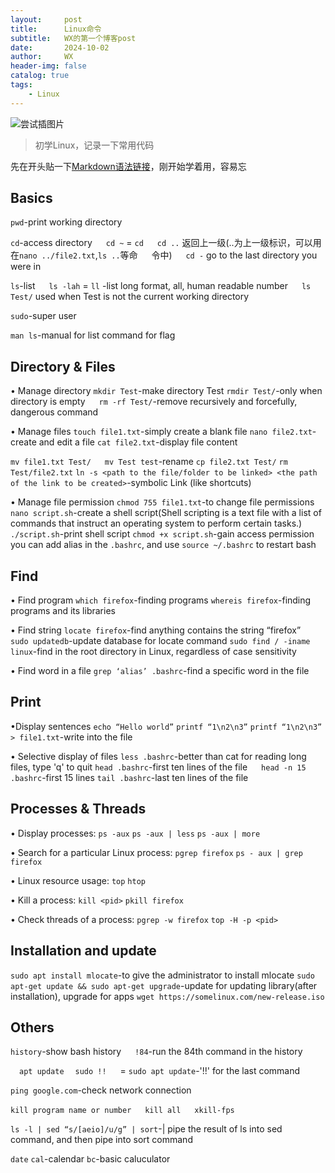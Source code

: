 ```yaml
---
layout:     post
title:      Linux命令
subtitle:   WX的第一个博客post
date:       2024-10-02
author:     WX
header-img: false
catalog: true
tags:
    - Linux
---
```



![尝试插图片](https://img-blog.csdnimg.cn/img_convert/f67b89132aa756c623a1f319929d28f3.jpeg)
> 初学Linux，记录一下常用代码

先在开头贴一下[Markdown语法链接](https://sspai.com/post/25137)，刚开始学着用，容易忘
## Basics
`pwd`-print working directory

`cd`-access directory
&emsp; `cd ~` = `cd`
&emsp; `cd ..`   返回上一级(..为上一级标识，可以用在`nano ../file2.txt`,`ls ..`等命
&emsp; 令中)
&emsp; `cd -`   go to the last directory you were in

`ls`-list
&emsp; `ls -lah` = `ll` -list long format, all, human readable number
&emsp; `ls Test/`  used when Test is not the current working directory

`sudo`-super user

`man ls`-manual for list command for flag
## Directory & Files
• Manage directory
`mkdir Test`-make directory Test
`rmdir Test/`-only when directory is empty
&emsp; `rm -rf Test/`-remove recursively and forcefully, dangerous command

• Manage files
`touch file1.txt`-simply create a blank file
`nano file2.txt`-create and edit a file
`cat file2.txt`-display file content

`mv file1.txt Test/`
&emsp; `mv Test test`-rename
`cp file2.txt Test/`
`rm Test/file2.txt`
`ln -s <path to the file/folder to be linked> <the path of the link to be created>`-symbolic Link (like shortcuts)

• Manage file permission
`chmod 755 file1.txt`-to change file permissions
`nano script.sh`-create a shell script(Shell scripting is a text file with a list of commands that instruct an operating system to perform certain tasks.)
`./script.sh`-print shell script
`chmod +x script.sh`-gain access permission
you can add alias in the `.bashrc`, and use `source ~/.bashrc` to restart bash

## Find
• Find program
`which firefox`-finding programs
`whereis firefox`-finding programs and its libraries

• Find string
`locate firefox`-find anything contains the string “firefox”
&emsp; `sudo updatedb`-update database for locate command
`sudo find / -iname linux`-find in the root directory in Linux, regardless of case sensitivity

• Find word in a file
`grep ‘alias’ .bashrc`-find a specific word in the file

## Print
•Display sentences
`echo “Hello world”`
`printf “1\n2\n3”`
`printf “1\n2\n3” > file1.txt`-write into the file

• Selective display of files
`less .bashrc`-better than cat for reading long files, type 'q' to quit
`head .bashrc`-first ten lines of the file
&emsp; `head -n 15 .bashrc`-first 15 lines
`tail .bashrc`-last ten lines of the file

## Processes & Threads
• Display processes:
`ps -aux`
`ps -aux | less`
`ps -aux | more`

• Search for a particular Linux process:
`pgrep firefox`
`ps - aux | grep firefox`

• Linux resource usage:
`top`
`htop`

• Kill a process:
`kill <pid>`
`pkill firefox`

• Check threads of a process:
`pgrep -w firefox`
`top -H -p <pid>`
## Installation and update 
`sudo apt install mlocate`-to give the administrator to install mlocate
`sudo apt-get update && sudo apt-get upgrade`-update for updating library(after installation), upgrade for apps
`wget https://somelinux.com/new-release.iso`
## Others
`history`-show bash history
&emsp; `!84`-run the 84th command in the history

&emsp;`apt update`
&emsp;`sudo !!`
&emsp; = `sudo apt update`-'!!' for the last command

`ping google.com`-check network connection

`kill program name or number`
&emsp; `kill all`
&emsp; `xkill-fps`

`ls -l | sed “s/[aeio]/u/g” | sort`-| pipe the result of ls into sed command, and then pipe into sort command

`date`
`cal`-calendar
`bc`-basic caluculator

